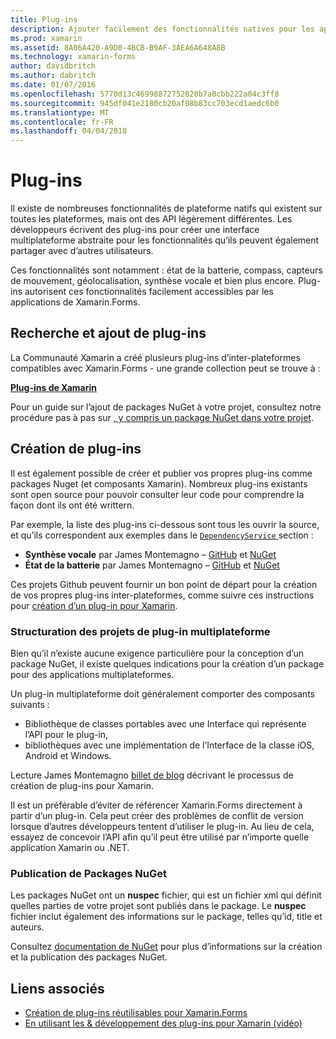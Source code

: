 ```yaml
---
title: Plug-ins
description: Ajouter facilement des fonctionnalités natives pour les applications de Xamarin.Forms
ms.prod: xamarin
ms.assetid: 8A06A420-A9D0-4BCB-B9AF-3AEA6A648A8B
ms.technology: xamarin-forms
author: davidbritch
ms.author: dabritch
ms.date: 01/07/2016
ms.openlocfilehash: 5770d13c46998872752820b7a0cbb222a04c3ff8
ms.sourcegitcommit: 945df041e2180cb20af08b83cc703ecd1aedc6b0
ms.translationtype: MT
ms.contentlocale: fr-FR
ms.lasthandoff: 04/04/2018
---
```

# <a name="plugins"></a>Plug-ins

Il existe de nombreuses fonctionnalités de plateforme natifs qui existent sur toutes les plateformes, mais ont des API légèrement différentes. Les développeurs écrivent des plug-ins pour créer une interface multiplateforme abstraite pour les fonctionnalités qu’ils peuvent également partager avec d’autres utilisateurs.

Ces fonctionnalités sont notamment : état de la batterie, compass, capteurs de mouvement, géolocalisation, synthèse vocale et bien plus encore. Plug-ins autorisent ces fonctionnalités facilement accessibles par les applications de Xamarin.Forms.

## <a name="finding-and-adding-plugins"></a>Recherche et ajout de plug-ins

La Communauté Xamarin a créé plusieurs plug-ins d’inter-plateformes compatibles avec Xamarin.Forms - une grande collection peut se trouve à :

[**Plug-ins de Xamarin**](https://github.com/xamarin/plugins)

Pour un guide sur l’ajout de packages NuGet à votre projet, consultez notre procédure pas à pas sur [, y compris un package NuGet dans votre projet](/visualstudio/mac/nuget-walkthrough/).


## <a name="creating-plugins"></a>Création de plug-ins

Il est également possible de créer et publier vos propres plug-ins comme packages Nuget (et composants Xamarin). Nombreux plug-ins existants sont open source pour pouvoir consulter leur code pour comprendre la façon dont ils ont été writtern.

Par exemple, la liste des plug-ins ci-dessous sont tous les ouvrir la source, et qu’ils correspondent aux exemples dans le [ `DependencyService` ](~/xamarin-forms/app-fundamentals/dependency-service/index.md) section :

- **Synthèse vocale** par James Montemagno &ndash; [GitHub](https://github.com/jamesmontemagno/Xamarin.Plugins/tree/master/TextToSpeech) et [NuGet](https://www.nuget.org/packages/Xam.Plugin.Battery)
- **État de la batterie** par James Montemagno &ndash; [GitHub](https://github.com/jamesmontemagno/Xamarin.Plugins/tree/master/Battery) et [NuGet](https://www.nuget.org/packages/Xam.Plugins.TextToSpeech/)

Ces projets Github peuvent fournir un bon point de départ pour la création de vos propres plug-ins inter-plateformes, comme suivre ces instructions pour [création d’un plug-in pour Xamarin](https://github.com/xamarin/plugins#create-a-plugin-for-xamarin).

### <a name="structuring-cross-platform-plugin-projects"></a>Structuration des projets de plug-in multiplateforme

Bien qu’il n’existe aucune exigence particulière pour la conception d’un package NuGet, il existe quelques indications pour la création d’un package pour des applications multiplateformes.

Un plug-in multiplateforme doit généralement comporter des composants suivants :

- Bibliothèque de classes portables avec une Interface qui représente l’API pour le plug-in,
- bibliothèques avec une implémentation de l’Interface de la classe iOS, Android et Windows.

Lecture James Montemagno [billet de blog](https://blog.xamarin.com/creating-reusable-plugins-for-xamarin-forms/) décrivant le processus de création de plug-ins pour Xamarin.

Il est un préférable d’éviter de référencer Xamarin.Forms directement à partir d’un plug-in.
Cela peut créer des problèmes de conflit de version lorsque d’autres développeurs tentent d’utiliser le plug-in. Au lieu de cela, essayez de concevoir l’API afin qu’il peut être utilisé par n’importe quelle application Xamarin ou .NET.

### <a name="publishing-nuget-packages"></a>Publication de Packages NuGet

Les packages NuGet ont un **nuspec** fichier, qui est un fichier xml qui définit quelles parties de votre projet sont publiés dans le package. Le **nuspec** fichier inclut également des informations sur le package, telles qu’id, title et auteurs.

Consultez [documentation de NuGet](http://docs.nuget.org/create/creating-and-publishing-a-package) pour plus d’informations sur la création et la publication des packages NuGet.


## <a name="related-links"></a>Liens associés

- [Création de plug-ins réutilisables pour Xamarin.Forms](https://blog.xamarin.com/creating-reusable-plugins-for-xamarin-forms)
- [En utilisant les & développement des plug-ins pour Xamarin (vidéo)](https://university.xamarin.com/guestlectures/using-developing-plugins-for-xamarin)
